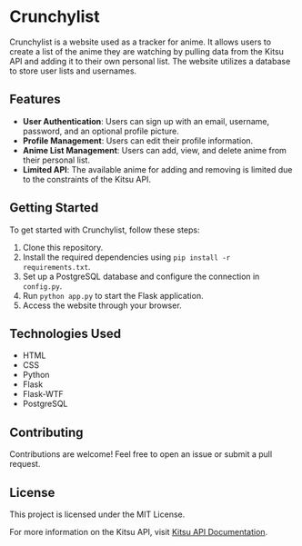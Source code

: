 # Crunchylist

Crunchylist is a website used as a tracker for anime. It allows users to create a list of the anime they are watching by pulling data from the Kitsu API and adding it to their own personal list. The website utilizes a database to store user lists and usernames.

## Features

- **User Authentication**: Users can sign up with an email, username, password, and an optional profile picture.
- **Profile Management**: Users can edit their profile information.
- **Anime List Management**: Users can add, view, and delete anime from their personal list.
- **Limited API**: The available anime for adding and removing is limited due to the constraints of the Kitsu API.

## Getting Started

To get started with Crunchylist, follow these steps:

1. Clone this repository.
2. Install the required dependencies using `pip install -r requirements.txt`.
3. Set up a PostgreSQL database and configure the connection in `config.py`.
4. Run `python app.py` to start the Flask application.
5. Access the website through your browser.

## Technologies Used

- HTML
- CSS
- Python
- Flask
- Flask-WTF
- PostgreSQL

## Contributing

Contributions are welcome! Feel free to open an issue or submit a pull request.

## License

This project is licensed under the MIT License.

For more information on the Kitsu API, visit [Kitsu API Documentation](https://kitsu.docs.apiary.io/#reference/anime).
